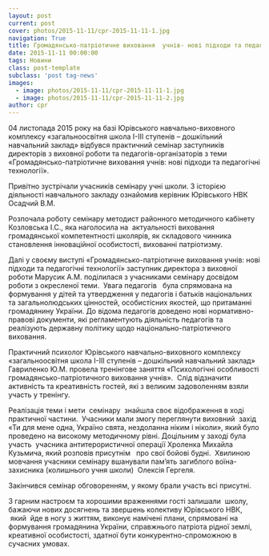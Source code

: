 ```yaml
---
layout: post
current: post
cover: photos/2015-11-11/cpr-2015-11-11-1.jpg
navigation: True
title: Громадянсько-патріотичне виховання  учнів- нові підходи та педагогічні технології
date: 2015-11-11 00:00:00
tags: Новини
class: post-template
subclass: 'post tag-news'
images:
  - image: photos/2015-11-11/cpr-2015-11-11-1.jpg
  - image: photos/2015-11-11/cpr-2015-11-11-2.jpg
author: cpr
---
```


04 листопада 2015 року на базі Юрівського навчально-виховного комплексу «загальноосвітня школа І-ІІІ ступенів – дошкільний навчальний заклад» відбувся практичний семінар заступників директорів з виховної роботи та педагогів-організаторів з теми «Громадянсько-патріотичне виховання учнів: нові підходи та педагогічні технології».  

Привітно зустрічали учасників семінару учні школи. З історією діяльності навчального закладу ознайомив керівник Юрівського НВК Осадчий В.М.

Розпочала роботу семінару методист районного методичного кабінету Козловська І.С., яка наголосила на  актуальності виховання громадянської компетентності школярів, як складового чинника становлення інноваційної особистості, вихованні патріотизму.

Далі у своєму виступі «Громадянсько-патріотичне виховання учнів: нові підходи та педагогічні технології» заступник директора з виховної роботи Марусик А.М. поділилася з учасниками семінару досвідом роботи з окресленої теми.  Увага педагогів   була спрямована на формування у дітей та утвердження у педагогів і батьків національних та загальнолюдських цінностей, особистісних якостей, що притаманні громадянину України. До відома педагогів доведено нові нормативно-правові документи, які регламентують діяльність педагогів та реалізують державну політику щодо національно-патріотичного виховання.

Практичний психолог Юрівського навчально-виховного комплексу «загальноосвітня школа І-ІІІ ступенів – дошкільний навчальний заклад» Гавриленко Ю.М. провела тренінгове заняття «Психологічні особливості громадянсько-патріотичного виховання учнів».  Слід відзначити активність та креативність гостей, які з великим задоволенням взяли участь у тренінгу.

Реалізація теми і мети  семінару  знайшла своє відображення в ході практичної частини.  Учасники мали змогу переглянути виховний  захід «Ти для мене одна, Україно свята, нездоланна ніким і ніколи», який було проведено на високому методичному рівні. Доцільним у заході була участь  учасника антитерористичної операції Хроленка Михайла Кузьмича, який розповів присутнім   про свої бойові будні.  Хвилиною мовчання учасники семінару вшанували пам’ять загиблого воїна-захисника (колишнього учня школи)  Олексія Гергеля.

Закінчився семінар обговоренням, у якому брали участь всі присутні.

З гарним настроєм та хорошими враженнями гості залишали  школу, бажаючи нових досягнень та звершень колективу Юрівського НВК,  який  йде в ногу з життям, виконує намічені плани, спрямовані на формування громадянина України, справжнього патріота рідної землі, креативної особистості, здатної бути конкурентно-спроможною в сучасних умовах.

